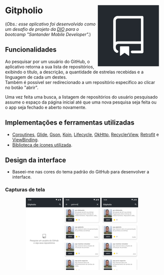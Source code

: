 # Gitpholio <img align="right" width="200" height="200" src="images/gp_icon.png"> 
(*Obs.: esse aplicativo foi desenvolvido como um desafio de projeto da [DIO](https://www.dio.me/) para o bootcamp "Santander Mobile Developer".*)  

## **Funcionalidades**
Ao pesquisar por um usuário do GitHub, o aplicativo retorna a sua lista de repositórios, exibindo o título, a descrição, a quantidade de estrelas recebidas 
e a linguagem de cada um destes.  
Também é possível ser redirecionado a um repositório específico ao clicar no botão "abrir".  

Uma vez feita uma busca, a listagem de repositórios do usuário pesquisado assume o espaço da página inicial até que uma nova pesquisa seja feita ou 
o app seja fechado e aberto novamente.

## **Implementações e ferramentas utilizadas** 
- [Coroutines](https://developer.android.com/kotlin/coroutines), 
[Glide](https://bumptech.github.io/glide/), 
[Gson](https://square.github.io/retrofit/), 
[Koin](https://insert-koin.io/docs/quickstart/android/), 
[Lifecycle](https://developer.android.com/topic/libraries/architecture/lifecycle), 
[OkHttp](https://square.github.io/okhttp/), 
[RecyclerView](https://developer.android.com/guide/topics/ui/layout/recyclerview), 
[Retrofit](https://square.github.io/retrofit/)
e [ViewBinding](https://developer.android.com/topic/libraries/view-binding).
- [Biblioteca de ícones utilizada](https://primer.style/octicons/).

## **Design da interface**
- Baseei-me nas cores do tema padrão do GitHub para desenvolver a interface.
  
### Capturas de tela
<p align="center">
  <img src="images/main_activity.png" width="120"/>
  <img src="images/on_search.png" width="120"/> 
  <img src="images/post_search.png" width="120"/> 
</p>

